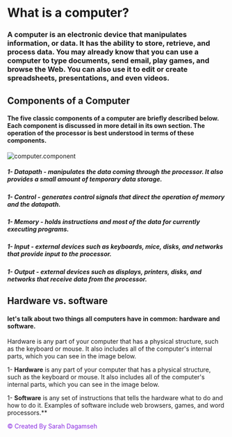
# What is a computer?

### A computer is an electronic device that manipulates information, or data. It has the ability to store, retrieve, and process data. You may already know that you can use a computer to type documents, send email, play games, and browse the Web. You can also use it to edit or create spreadsheets, presentations, and even videos.

## Components of a Computer

#### The five classic components of a computer are briefly described below. Each component is discussed in more detail in its own section. The operation of the processor is best understood in terms of these components. 

![computer.component](https://www.hellotech.com/blog/wp-content/uploads/2020/10/best-desktop-computers-1-1280x720.jpg)
##### 1- Datapath - manipulates the data coming through the processor. It also provides a small amount of temporary data storage.
##### 1- Control - generates control signals that direct the operation of memory and the datapath.
##### 1- Memory - holds instructions and most of the data for currently executing programs.
##### 1- Input - external devices such as keyboards, mice, disks, and networks that provide input to the processor.
##### 1- Output - external devices such as displays, printers, disks, and networks that receive data from the processor.

## Hardware vs. software

#### let's talk about two things all computers have in common: hardware and software.

Hardware is any part of your computer that has a physical structure, such as the keyboard or mouse. It also includes all of the computer's internal parts, which you can see in the image below.

1- **Hardware** is any part of your computer that has a physical structure, such as the keyboard or mouse. It also includes all of the computer's internal parts, which you can see in the image below.

1- **Software** is any set of instructions that tells the hardware what to do and how to do it. Examples of software include web browsers, games, and word processors.**

<footer style="color:blueviolet"> &copy; Created By Sarah Dagamseh </footer>
 


